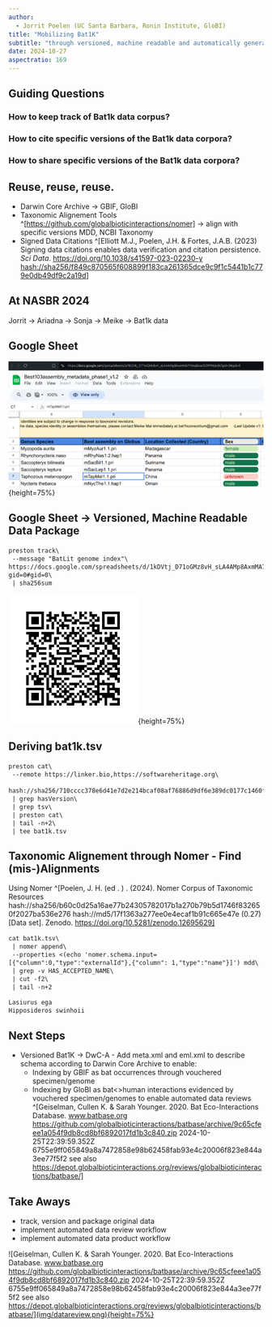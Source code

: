 ```yaml
---
author:
  - Jorrit Poelen (UC Santa Barbara, Ronin Institute, GloBI)
title: "Mobilizing Bat1K"
subtitle: "through versioned, machine readable and automatically generated data publications."
date: 2024-10-27
aspectratio: 169
---
```


## Guiding Questions

### How to keep track of Bat1k data corpus?

### How to cite specific versions of the Bat1k data corpora?

### How to share specific versions of the Bat1k data corpora?

## Reuse, reuse, reuse.

 * Darwin Core Archive -> GBIF, GloBI 
 * Taxonomic Alignement Tools ^[https://github.com/globalbioticinteractions/nomer] -> align with specific versions MDD, NCBI Taxonomy
 * Signed Data Citations ^[Elliott M.J., Poelen, J.H. & Fortes, J.A.B. (2023) Signing data citations enables data verification and citation persistence. *Sci Data*. https://doi.org/10.1038/s41597-023-02230-y [hash://sha256/f849c870565f608899f183ca261365dce9c9f1c5441b1c779e0db49df9c2a19d](https://linker.bio/hash://sha256/f849c870565f608899f183ca261365dce9c9f1c5441b1c779e0db49df9c2a19d)]


## At NASBR 2024 

Jorrit -> Ariadna -> Sonja -> Meike -> Bat1k data 

## Google Sheet

![Best103assembly_metadata_phase1_v1.2 accessed at https://docs.google.com/spreadsheets/d/1kDVtj_D71oGMz8vH_sLA4AMp8AxmMA7YWqBowOI2PFM/edit?gid=0#gid=0 on 2024-10-27.](./img/google-sheets.png){height=75%}

## Google Sheet -> Versioned, Machine Readable Data Package

```
preston track\
 --message "BatLit genome index"\
https://docs.google.com/spreadsheets/d/1kDVtj_D71oGMz8vH_sLA4AMp8AxmMA7YWqBowOI2PFM/edit?gid=0#gid=0\
 | sha256sum
```

![signature of data1k data package: hash://sha256/710cccc378e6d41e7d2e214bcaf08af76886d9df6e389dc0177c1460fb5c3999](img/qrcode.png){height=75%}



## Deriving bat1k.tsv 

```
preston cat\
 --remote https://linker.bio,https://softwareheritage.org\
 hash://sha256/710cccc378e6d41e7d2e214bcaf08af76886d9df6e389dc0177c1460fb5c3999\
 | grep hasVersion\
 | grep tsv\
 | preston cat\
 | tail -n+2\
 | tee bat1k.tsv
```

  


## Taxonomic Alignement through Nomer - Find (mis-)Alignments

Using Nomer ^[Poelen, J. H. (ed . ) . (2024). Nomer Corpus of Taxonomic Resources hash://sha256/b60c0d25a16ae77b24305782017b1a270b79b5d1746f832650f2027ba536e276 hash://md5/17f1363a277ee0e4ecaf1b91c665e47e (0.27) [Data set]. Zenodo. https://doi.org/10.5281/zenodo.12695629]

```
cat bat1k.tsv\
 | nomer append\
 --properties <(echo 'nomer.schema.input=[{"column":0,"type":"externalId"},{"column": 1,"type":"name"}]') mdd\
 | grep -v HAS_ACCEPTED_NAME\
 | cut -f2\
 | tail -n+2
```

```
Lasiurus ega
Hipposideros swinhoii  
```

## Next Steps

 * Versioned Bat1K -> DwC-A - Add meta.xml and eml.xml to describe schema according to Darwin Core Archive to enable:
   * Indexing by GBIF as bat occurrences through vouchered specimen/genome
   * Indexing by GloBI as bat<>human interactions evidenced by vouchered specimen/genomes to enable automated data reviews ^[Geiselman, Cullen K. & Sarah Younger. 2020. Bat Eco-Interactions Database. www.batbase.org https://github.com/globalbioticinteractions/batbase/archive/9c65cfeee1a054f9db8cd8bf6892017fd1b3c840.zip 2024-10-25T22:39:59.352Z 6755e9ff065849a8a7472858e98b62458fab93e4c20006f823e844a3ee77f5f2 see also https://depot.globalbioticinteractions.org/reviews/globalbioticinteractions/batbase/]

## Take Aways

 * track, version and package original data
 * implement automated data review workflow
 * implement automated data product workflow

![Geiselman, Cullen K. & Sarah Younger. 2020. Bat Eco-Interactions Database. www.batbase.org https://github.com/globalbioticinteractions/batbase/archive/9c65cfeee1a054f9db8cd8bf6892017fd1b3c840.zip 2024-10-25T22:39:59.352Z 6755e9ff065849a8a7472858e98b62458fab93e4c20006f823e844a3ee77f5f2 see also https://depot.globalbioticinteractions.org/reviews/globalbioticinteractions/batbase/](img/datareview.png){height=75%}
